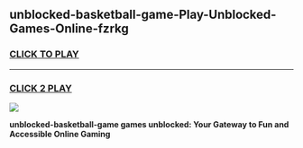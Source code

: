 
## unblocked-basketball-game-Play-Unblocked-Games-Online-fzrkg
<h3>
<a href="https://premium76.site?title=unblocked-basketball-game&ref=25A">CLICK TO PLAY</a></h3>
<hr>

<h3>
<a href="https://premium76.site?title=unblocked-basketball-game&ref=25A">CLICK 2 PLAY</a>
  
</h3>

<a href="https://premium76.site?title=unblocked-basketball-game&ref=25A"><img src="https://clearcache.store/games.png"></a>


**unblocked-basketball-game games unblocked: Your Gateway to Fun and Accessible Online Gaming**
